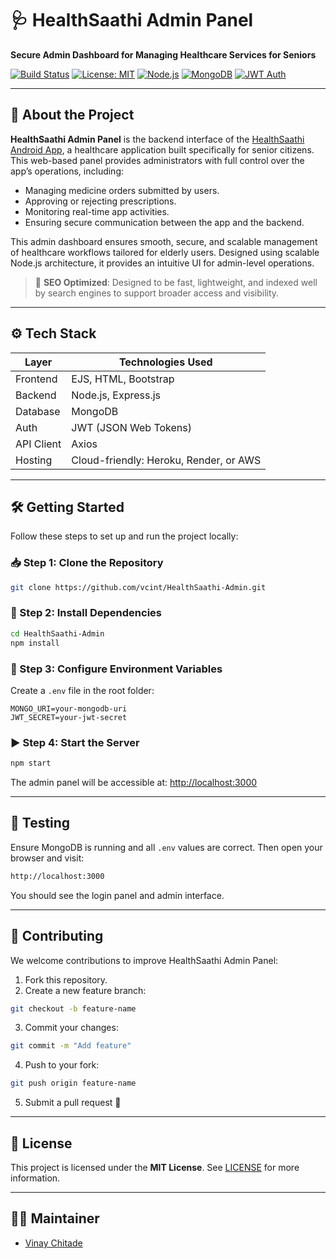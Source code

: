 # 🩺 HealthSaathi Admin Panel

**Secure Admin Dashboard for Managing Healthcare Services for Seniors**

[![Build Status](https://img.shields.io/badge/build-passing-brightgreen)](https://github.com/vcint/HealthSaathi-Admin/actions)
[![License: MIT](https://img.shields.io/badge/license-MIT-blue.svg)](https://opensource.org/licenses/MIT)
[![Node.js](https://img.shields.io/badge/Backend-Node.js-green)](https://nodejs.org)
[![MongoDB](https://img.shields.io/badge/Database-MongoDB-lightgreen)](https://www.mongodb.com/)
[![JWT Auth](https://img.shields.io/badge/Auth-JWT-orange)](https://jwt.io)

---

## 🧩 About the Project

**HealthSaathi Admin Panel** is the backend interface of the [HealthSaathi Android App](https://github.com/vcint/MyHealth), a healthcare application built specifically for senior citizens. This web-based panel provides administrators with full control over the app’s operations, including:

* Managing medicine orders submitted by users.
* Approving or rejecting prescriptions.
* Monitoring real-time app activities.
* Ensuring secure communication between the app and the backend.

This admin dashboard ensures smooth, secure, and scalable management of healthcare workflows tailored for elderly users. Designed using scalable Node.js architecture, it provides an intuitive UI for admin-level operations.

> 🚀 **SEO Optimized**: Designed to be fast, lightweight, and indexed well by search engines to support broader access and visibility.

---

## ⚙️ Tech Stack

| Layer      | Technologies Used                      |
| ---------- | -------------------------------------- |
| Frontend   | EJS, HTML, Bootstrap                   |
| Backend    | Node.js, Express.js                    |
| Database   | MongoDB                                |
| Auth       | JWT (JSON Web Tokens)                  |
| API Client | Axios                                  |
| Hosting    | Cloud-friendly: Heroku, Render, or AWS |

---

## 🛠️ Getting Started

Follow these steps to set up and run the project locally:

### 📥 Step 1: Clone the Repository

```bash
git clone https://github.com/vcint/HealthSaathi-Admin.git
```

### 📂 Step 2: Install Dependencies

```bash
cd HealthSaathi-Admin
npm install
```

### 🔐 Step 3: Configure Environment Variables

Create a `.env` file in the root folder:

```env
MONGO_URI=your-mongodb-uri
JWT_SECRET=your-jwt-secret
```

### ▶️ Step 4: Start the Server

```bash
npm start
```

The admin panel will be accessible at: [http://localhost:3000](http://localhost:3000)

---

## 🧪 Testing

Ensure MongoDB is running and all `.env` values are correct. Then open your browser and visit:

```bash
http://localhost:3000
```

You should see the login panel and admin interface.

---

## 🤝 Contributing

We welcome contributions to improve HealthSaathi Admin Panel:

1. Fork this repository.
2. Create a new feature branch:

```bash
git checkout -b feature-name
```

3. Commit your changes:

```bash
git commit -m "Add feature"
```

4. Push to your fork:

```bash
git push origin feature-name
```

5. Submit a pull request 🚀

---

## 📃 License

This project is licensed under the **MIT License**. See [LICENSE](LICENSE) for more information.

---

## 🧑‍💻 Maintainer

* [Vinay Chitade](https://github.com/vcint)


